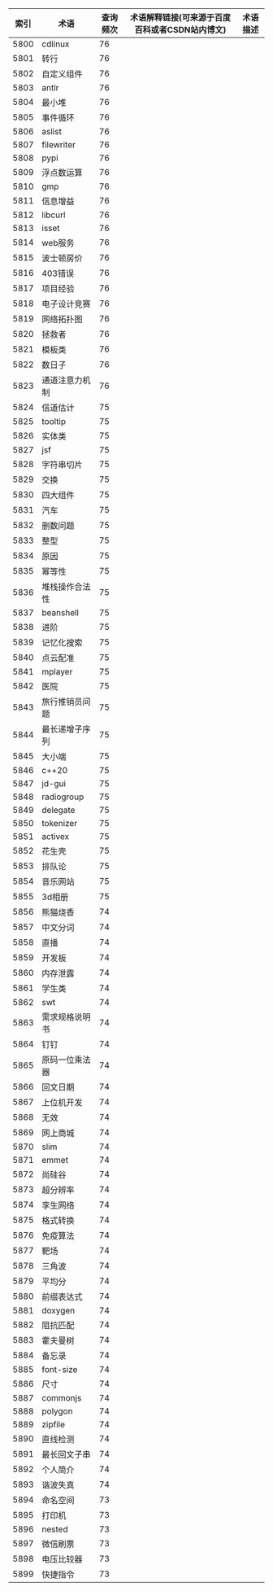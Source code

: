 | 索引   | 术语         | 查询频次 | 术语解释链接(可来源于百度百科或者CSDN站内博文) | 术语描述 |
| ---- | ---------- | ---- | -------------------------- | ---- |
| 5800 | cdlinux    | 76   |                            |      |
| 5801 | 转行         | 76   |                            |      |
| 5802 | 自定义组件      | 76   |                            |      |
| 5803 | antlr      | 76   |                            |      |
| 5804 | 最小堆        | 76   |                            |      |
| 5805 | 事件循环       | 76   |                            |      |
| 5806 | aslist     | 76   |                            |      |
| 5807 | filewriter | 76   |                            |      |
| 5808 | pypi       | 76   |                            |      |
| 5809 | 浮点数运算      | 76   |                            |      |
| 5810 | gmp        | 76   |                            |      |
| 5811 | 信息增益       | 76   |                            |      |
| 5812 | libcurl    | 76   |                            |      |
| 5813 | isset      | 76   |                            |      |
| 5814 | web服务      | 76   |                            |      |
| 5815 | 波士顿房价      | 76   |                            |      |
| 5816 | 403错误      | 76   |                            |      |
| 5817 | 项目经验       | 76   |                            |      |
| 5818 | 电子设计竞赛     | 76   |                            |      |
| 5819 | 网络拓扑图      | 76   |                            |      |
| 5820 | 拯救者        | 76   |                            |      |
| 5821 | 模板类        | 76   |                            |      |
| 5822 | 数日子        | 76   |                            |      |
| 5823 | 通道注意力机制    | 76   |                            |      |
| 5824 | 信道估计       | 75   |                            |      |
| 5825 | tooltip    | 75   |                            |      |
| 5826 | 实体类        | 75   |                            |      |
| 5827 | jsf        | 75   |                            |      |
| 5828 | 字符串切片      | 75   |                            |      |
| 5829 | 交换         | 75   |                            |      |
| 5830 | 四大组件       | 75   |                            |      |
| 5831 | 汽车         | 75   |                            |      |
| 5832 | 删数问题       | 75   |                            |      |
| 5833 | 整型         | 75   |                            |      |
| 5834 | 原因         | 75   |                            |      |
| 5835 | 幂等性        | 75   |                            |      |
| 5836 | 堆栈操作合法性    | 75   |                            |      |
| 5837 | beanshell  | 75   |                            |      |
| 5838 | 进阶         | 75   |                            |      |
| 5839 | 记忆化搜索      | 75   |                            |      |
| 5840 | 点云配准       | 75   |                            |      |
| 5841 | mplayer    | 75   |                            |      |
| 5842 | 医院         | 75   |                            |      |
| 5843 | 旅行推销员问题    | 75   |                            |      |
| 5844 | 最长递增子序列    | 75   |                            |      |
| 5845 | 大小端        | 75   |                            |      |
| 5846 | c++20      | 75   |                            |      |
| 5847 | jd-gui     | 75   |                            |      |
| 5848 | radiogroup | 75   |                            |      |
| 5849 | delegate   | 75   |                            |      |
| 5850 | tokenizer  | 75   |                            |      |
| 5851 | activex    | 75   |                            |      |
| 5852 | 花生壳        | 75   |                            |      |
| 5853 | 排队论        | 75   |                            |      |
| 5854 | 音乐网站       | 75   |                            |      |
| 5855 | 3d相册       | 75   |                            |      |
| 5856 | 熊猫烧香       | 74   |                            |      |
| 5857 | 中文分词       | 74   |                            |      |
| 5858 | 直播         | 74   |                            |      |
| 5859 | 开发板        | 74   |                            |      |
| 5860 | 内存泄露       | 74   |                            |      |
| 5861 | 学生类        | 74   |                            |      |
| 5862 | swt        | 74   |                            |      |
| 5863 | 需求规格说明书    | 74   |                            |      |
| 5864 | 钉钉         | 74   |                            |      |
| 5865 | 原码一位乘法器    | 74   |                            |      |
| 5866 | 回文日期       | 74   |                            |      |
| 5867 | 上位机开发      | 74   |                            |      |
| 5868 | 无效         | 74   |                            |      |
| 5869 | 网上商城       | 74   |                            |      |
| 5870 | slim       | 74   |                            |      |
| 5871 | emmet      | 74   |                            |      |
| 5872 | 尚硅谷        | 74   |                            |      |
| 5873 | 超分辨率       | 74   |                            |      |
| 5874 | 孪生网络       | 74   |                            |      |
| 5875 | 格式转换       | 74   |                            |      |
| 5876 | 免疫算法       | 74   |                            |      |
| 5877 | 靶场         | 74   |                            |      |
| 5878 | 三角波        | 74   |                            |      |
| 5879 | 平均分        | 74   |                            |      |
| 5880 | 前缀表达式      | 74   |                            |      |
| 5881 | doxygen    | 74   |                            |      |
| 5882 | 阻抗匹配       | 74   |                            |      |
| 5883 | 霍夫曼树       | 74   |                            |      |
| 5884 | 备忘录        | 74   |                            |      |
| 5885 | font-size  | 74   |                            |      |
| 5886 | 尺寸         | 74   |                            |      |
| 5887 | commonjs   | 74   |                            |      |
| 5888 | polygon    | 74   |                            |      |
| 5889 | zipfile    | 74   |                            |      |
| 5890 | 直线检测       | 74   |                            |      |
| 5891 | 最长回文子串     | 74   |                            |      |
| 5892 | 个人简介       | 74   |                            |      |
| 5893 | 谐波失真       | 74   |                            |      |
| 5894 | 命名空间       | 73   |                            |      |
| 5895 | 打印机        | 73   |                            |      |
| 5896 | nested     | 73   |                            |      |
| 5897 | 微信刷票       | 73   |                            |      |
| 5898 | 电压比较器      | 73   |                            |      |
| 5899 | 快捷指令       | 73   |                            |      |
